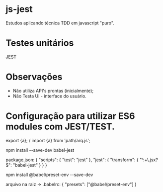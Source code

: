 # js-jest

Estudos aplicando técnica TDD em javascript "puro".

# Testes unitários
JEST

# Observações
* Não utiliza API's prontas (inicialmente);
* Não Testa UI - interface do usuário.

# Configuração para utilizar ES6 modules com JEST/TEST.
export {a}; / import {a} from 'path/arq.js';

npm install --save-dev babel-jest

package.json:
{
  "scripts": {
    "test": "jest"
  },
  "jest": {
    "transform": {
      "^.+\\.jsx?$": "babel-jest"
    }
  }
}

npm install @babel/preset-env --save-dev

arquivo na raiz -> .babelrc:
{
  "presets": ["@babel/preset-env"]
}
